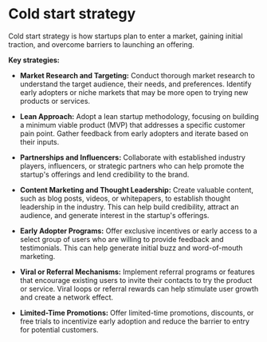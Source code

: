 # Cold start strategy

Cold start strategy is how startups plan to enter a market, gaining initial traction, and overcome  barriers to launching an offering.

**Key strategies:**

* **Market Research and Targeting:** Conduct thorough market research to understand the target audience, their needs, and preferences. Identify early adopters or niche markets that may be more open to trying new products or services.

* **Lean Approach:** Adopt a lean startup methodology, focusing on building a minimum viable product (MVP) that addresses a specific customer pain point. Gather feedback from early adopters and iterate based on their inputs.

* **Partnerships and Influencers:** Collaborate with established industry players, influencers, or strategic partners who can help promote the startup's offerings and lend credibility to the brand.

* **Content Marketing and Thought Leadership:** Create valuable content, such as blog posts, videos, or whitepapers, to establish thought leadership in the industry. This can help build credibility, attract an audience, and generate interest in the startup's offerings.

* **Early Adopter Programs:** Offer exclusive incentives or early access to a select group of users who are willing to provide feedback and testimonials. This can help generate initial buzz and word-of-mouth marketing.

* **Viral or Referral Mechanisms:** Implement referral programs or features that encourage existing users to invite their contacts to try the product or service. Viral loops or referral rewards can help stimulate user growth and create a network effect.

* **Limited-Time Promotions:** Offer limited-time promotions, discounts, or free trials to incentivize early adoption and reduce the barrier to entry for potential customers.
